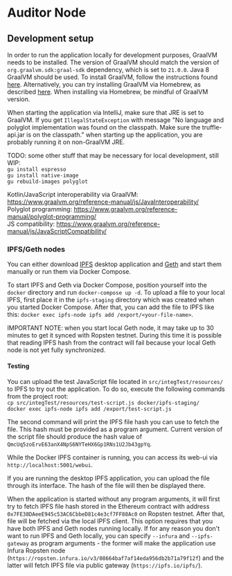 # Auditor Node

## Development setup
In order to run the application locally for development purposes, GraalVM needs to be installed. The version of GraalVM
should match the version of `org.graalvm.sdk:graal-sdk` dependency, which is set to `21.0.0`. Java 8 GraalVM should be
used. To install GraalVM, follow the instructions found [here](https://www.graalvm.org/docs/getting-started/).
Alternatively, you can try installing GraalVM via Homebrew, as described
[here](https://github.com/graalvm/homebrew-tap). When installing via Homebrew, be mindful of GraalVM version.

When starting the application via IntelliJ, make sure that JRE is set to GraalVM. If you get `IllegalStateException`
with message "No language and polyglot implementation was found on the classpath. Make sure the truffle-api.jar is on
the classpath." when starting up the application, you are probably running it on non-GraalVM JRE.  

TODO: some other stuff that may be necessary for local development, still WIP:  
`gu install espresso`  
`gu install native-image`  
`gu rebuild-images polyglot`  

Kotlin/JavaScript interoperability via GraalVM: https://www.graalvm.org/reference-manual/js/JavaInteroperability/  
Polyglot programming: https://www.graalvm.org/reference-manual/polyglot-programming/  
JS compatibility: https://www.graalvm.org/reference-manual/js/JavaScriptCompatibility/  

### IPFS/Geth nodes
You can either download [IPFS](https://ipfs.io/) desktop application and [Geth](https://geth.ethereum.org/) and start
them manually or run them via Docker Compose.

To start IPFS and Geth via Docker Compose, position yourself into the `docker` directory and run `docker-compose up -d`.
To upload a file to your local IPFS, first place it in the `ipfs-staging` directory which was created when you started
Docker Compose. After that, you can add the file to IPFS like this:
`docker exec ipfs-node ipfs add /export/<your-file-name>`.  

IMPORTANT NOTE: when you start local Geth node, it may take up to 30 minutes to get it synced with Ropsten testnet.
During this time it is possible that reading IPFS hash from the contract will fail because your local Geth node is not
yet fully synchronized.  

#### Testing
You can upload the test JavaScript file located in `src/integTest/resources/` to IPFS to try out the application. To do
so, execute the following commands from the project root:  
`cp src/integTest/resources/test-script.js docker/ipfs-staging/`  
`docker exec ipfs-node ipfs add /export/test-script.js`  

The second command will print the IPFS file hash you can use to fetch the file. This hash must be provided as a program
argument. Current version of the script file should produce the hash value of
`QmcUq5zoErvE63anX4NpS6NYTeHX6Gp1RNs1U2Jb43gpYq`.  

While the Docker IPFS container is running, you can access its web-ui via `http://localhost:5001/webui`.  

If you are running the desktop IPFS application, you can upload the file through its interface. The hash of the file
will then be displayed there.  

When the application is started without any program arguments, it will first try to fetch IPFS file hash stored in the
Ethereum contract with address `0x7FE38DAeeE945c53AC6CbbeD81c4e3cf7FF88Ac0` on Ropsten testnet. After that, file will be
fetched via the local IPFS client. This option requires that you have both IPFS and Geth nodes running locally. If for
any reason you don't want to run IPFS and Geth locally, you can specify `--infura` and `--ipfs-gateway` as program
arguments - the former will make the application use Infura Ropsten node
(`https://ropsten.infura.io/v3/08664baf7af14eda956db2b71a79f12f`) and the latter will fetch IPFS file via public gateway
(`https://ipfs.io/ipfs/`).

